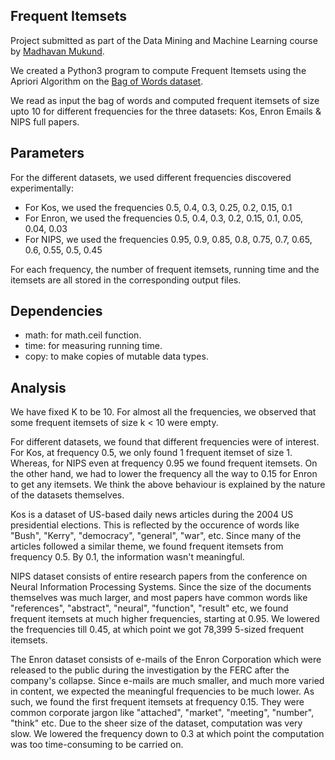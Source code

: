 ## Frequent Itemsets

Project submitted as part of the Data Mining and Machine Learning course by [Madhavan Mukund](https://www.cmi.ac.in/~madhavan/).

We created a Python3 program to compute Frequent Itemsets using the Apriori Algorithm on the [Bag of Words dataset](http://archive.ics.uci.edu/ml/datasets/Bag+of+Words).

We read as input the bag of words and computed frequent itemsets of size upto 10 for different frequencies for the three datasets: Kos, Enron Emails & NIPS full papers.

## Parameters

For the different datasets, we used different frequencies discovered experimentally:

- For Kos, we used the frequencies 0.5, 0.4, 0.3, 0.25, 0.2, 0.15, 0.1
- For Enron, we used the frequencies 0.5, 0.4, 0.3, 0.2, 0.15, 0.1, 0.05, 0.04, 0.03
- For NIPS, we used the frequencies 0.95, 0.9, 0.85, 0.8, 0.75, 0.7, 0.65, 0.6, 0.55, 0.5, 0.45

For each frequency, the number of frequent itemsets, running time and the itemsets are all stored in the corresponding output files.

## Dependencies

- math: for math.ceil function.
- time: for measuring running time.
- copy: to make copies of mutable data types.

## Analysis

We have fixed K to be 10. For almost all the frequencies, we observed that some frequent itemsets of size k < 10 were empty. 

For different datasets, we found that different frequencies were of interest. For Kos, at frequency 0.5, we only found 1 frequent itemset of size 1. Whereas, for NIPS even at frequency 0.95 we found frequent itemsets. On the other hand, we had to lower the frequency all the way to 0.15 for Enron to get any itemsets. We think the above behaviour is explained by the nature of the datasets themselves.

Kos is a dataset of US-based daily news articles during the 2004 US presidential elections. This is reflected by the occurence of words like "Bush", "Kerry", "democracy", "general", "war", etc. Since many of the articles followed a similar theme, we found frequent itemsets from frequency 0.5. By 0.1, the information wasn't meaningful.

NIPS dataset consists of entire research papers from the conference on Neural Information Processing Systems. Since the size of the documents themselves was much larger, and most papers have common words like "references", "abstract", "neural", "function", "result" etc, we found frequent itemsets at much higher frequencies, starting at 0.95. We lowered the frequencies till 0.45, at which point we got 78,399 5-sized frequent itemsets. 

The Enron dataset consists of e-mails of the Enron Corporation which were released to the public during the investigation by the FERC after the company's collapse. Since e-mails are much smaller, and much more varied in content, we expected the meaningful frequencies to be much lower. As such, we found the first frequent itemsets at frequency 0.15. They were common corporate jargon like "attached", "market", "meeting", "number", "think" etc. Due to the sheer size of the dataset, computation was very slow. We lowered the frequency down to 0.3 at which point the computation was too time-consuming to be carried on.
